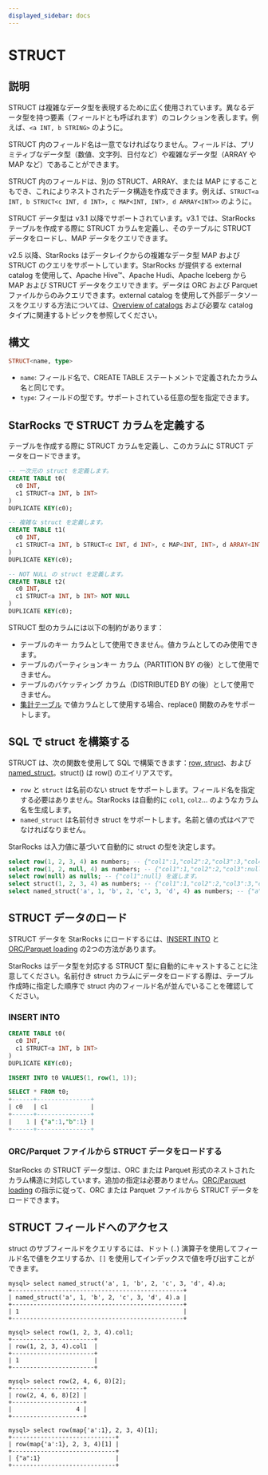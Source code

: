 ```yaml
---
displayed_sidebar: docs
---
```


# STRUCT

## 説明

STRUCT は複雑なデータ型を表現するために広く使用されています。異なるデータ型を持つ要素（フィールドとも呼ばれます）のコレクションを表します。例えば、`<a INT, b STRING>` のように。

STRUCT 内のフィールド名は一意でなければなりません。フィールドは、プリミティブなデータ型（数値、文字列、日付など）や複雑なデータ型（ARRAY や MAP など）であることができます。

STRUCT 内のフィールドは、別の STRUCT、ARRAY、または MAP にすることもでき、これによりネストされたデータ構造を作成できます。例えば、`STRUCT<a INT, b STRUCT<c INT, d INT>, c MAP<INT, INT>, d ARRAY<INT>>` のように。

STRUCT データ型は v3.1 以降でサポートされています。v3.1 では、StarRocks テーブルを作成する際に STRUCT カラムを定義し、そのテーブルに STRUCT データをロードし、MAP データをクエリできます。

v2.5 以降、StarRocks はデータレイクからの複雑なデータ型 MAP および STRUCT のクエリをサポートしています。StarRocks が提供する external catalog を使用して、Apache Hive™、Apache Hudi、Apache Iceberg から MAP および STRUCT データをクエリできます。データは ORC および Parquet ファイルからのみクエリできます。external catalog を使用して外部データソースをクエリする方法については、[Overview of catalogs](../../../data_source/catalog/catalog_overview.md) および必要な catalog タイプに関連するトピックを参照してください。

## 構文

```Haskell
STRUCT<name, type>
```

- `name`: フィールド名で、CREATE TABLE ステートメントで定義されたカラム名と同じです。
- `type`: フィールドの型です。サポートされている任意の型を指定できます。

## StarRocks で STRUCT カラムを定義する

テーブルを作成する際に STRUCT カラムを定義し、このカラムに STRUCT データをロードできます。

```SQL
-- 一次元の struct を定義します。
CREATE TABLE t0(
  c0 INT,
  c1 STRUCT<a INT, b INT>
)
DUPLICATE KEY(c0);

-- 複雑な struct を定義します。
CREATE TABLE t1(
  c0 INT,
  c1 STRUCT<a INT, b STRUCT<c INT, d INT>, c MAP<INT, INT>, d ARRAY<INT>>
)
DUPLICATE KEY(c0);

-- NOT NULL の struct を定義します。
CREATE TABLE t2(
  c0 INT,
  c1 STRUCT<a INT, b INT> NOT NULL
)
DUPLICATE KEY(c0);
```

STRUCT 型のカラムには以下の制約があります：

- テーブルのキー カラムとして使用できません。値カラムとしてのみ使用できます。
- テーブルのパーティションキー カラム（PARTITION BY の後）として使用できません。
- テーブルのバケッティング カラム（DISTRIBUTED BY の後）として使用できません。
- [集計テーブル](../../../table_design/table_types/aggregate_table.md) で値カラムとして使用する場合、replace() 関数のみをサポートします。

## SQL で struct を構築する

STRUCT は、次の関数を使用して SQL で構築できます：[row, struct](../../sql-functions/struct-functions/row.md)、および [named_struct](../../sql-functions/struct-functions/named_struct.md)。struct() は row() のエイリアスです。

- `row` と `struct` は名前のない struct をサポートします。フィールド名を指定する必要はありません。StarRocks は自動的に `col1`, `col2`... のようなカラム名を生成します。
- `named_struct` は名前付き struct をサポートします。名前と値の式はペアでなければなりません。

StarRocks は入力値に基づいて自動的に struct の型を決定します。

```SQL
select row(1, 2, 3, 4) as numbers; -- {"col1":1,"col2":2,"col3":3,"col4":4} を返します。
select row(1, 2, null, 4) as numbers; -- {"col1":1,"col2":2,"col3":null,"col4":4} を返します。
select row(null) as nulls; -- {"col1":null} を返します。
select struct(1, 2, 3, 4) as numbers; -- {"col1":1,"col2":2,"col3":3,"col4":4} を返します。
select named_struct('a', 1, 'b', 2, 'c', 3, 'd', 4) as numbers; -- {"a":1,"b":2,"c":3,"d":4} を返します。
```

## STRUCT データのロード

STRUCT データを StarRocks にロードするには、[INSERT INTO](../../../loading/InsertInto.md) と [ORC/Parquet loading](../../sql-statements/loading_unloading/BROKER_LOAD.md) の2つの方法があります。

StarRocks はデータ型を対応する STRUCT 型に自動的にキャストすることに注意してください。名前付き struct カラムにデータをロードする際は、テーブル作成時に指定した順序で struct 内のフィールド名が並んでいることを確認してください。

### INSERT INTO

```SQL
CREATE TABLE t0(
  c0 INT,
  c1 STRUCT<a INT, b INT>
)
DUPLICATE KEY(c0);

INSERT INTO t0 VALUES(1, row(1, 1));

SELECT * FROM t0;
+------+---------------+
| c0   | c1            |
+------+---------------+
|    1 | {"a":1,"b":1} |
+------+---------------+
```

### ORC/Parquet ファイルから STRUCT データをロードする

StarRocks の STRUCT データ型は、ORC または Parquet 形式のネストされたカラム構造に対応しています。追加の指定は必要ありません。[ORC/Parquet loading](../../sql-statements/loading_unloading/BROKER_LOAD.md) の指示に従って、ORC または Parquet ファイルから STRUCT データをロードできます。

## STRUCT フィールドへのアクセス

struct のサブフィールドをクエリするには、ドット (`.`) 演算子を使用してフィールド名で値をクエリするか、`[]` を使用してインデックスで値を呼び出すことができます。

```Plain Text
mysql> select named_struct('a', 1, 'b', 2, 'c', 3, 'd', 4).a;
+------------------------------------------------+
| named_struct('a', 1, 'b', 2, 'c', 3, 'd', 4).a |
+------------------------------------------------+
| 1                                              |
+------------------------------------------------+

mysql> select row(1, 2, 3, 4).col1;
+-----------------------+
| row(1, 2, 3, 4).col1  |
+-----------------------+
| 1                     |
+-----------------------+

mysql> select row(2, 4, 6, 8)[2];
+--------------------+
| row(2, 4, 6, 8)[2] |
+--------------------+
|                  4 |
+--------------------+

mysql> select row(map{'a':1}, 2, 3, 4)[1];
+-----------------------------+
| row(map{'a':1}, 2, 3, 4)[1] |
+-----------------------------+
| {"a":1}                     |
+-----------------------------+
```